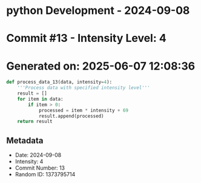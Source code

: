 ﻿# python Development - 2024-09-08
# Commit #13 - Intensity Level: 4
# Generated on: 2025-06-07 12:08:36
```python
def process_data_13(data, intensity=4):
    '''Process data with specified intensity level'''
    result = []
    for item in data:
        if item > 0:
            processed = item * intensity + 69
            result.append(processed)
    return result
```
## Metadata
- Date: 2024-09-08
- Intensity: 4
- Commit Number: 13
- Random ID: 1373795714
